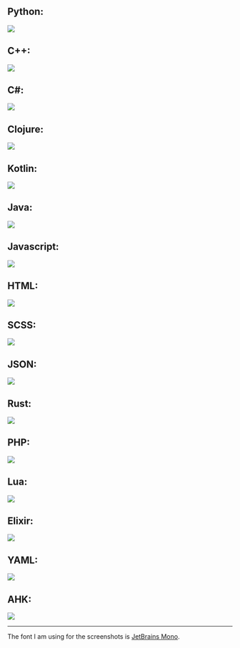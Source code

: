 <h2> Python: </h2>

<img src="https://github.com/vbe5-ua/visi-theme/blob/main/images/py.png?raw=true">

<h2> C++: </h2>

<img src="https://github.com/vbe5-ua/visi-theme/blob/main/images/cpp.png?raw=true">

<h2> C#: </h2>

<img src="https://github.com/vbe5-ua/visi-theme/blob/main/images/cs.png?raw=true">

<h2> Clojure: </h2>

<img src="https://github.com/vbe5-ua/visi-theme/blob/main/images/clj.png?raw=true">

<h2> Kotlin: </h2>

<img src="https://github.com/vbe5-ua/visi-theme/blob/main/images/kt.png?raw=true">

<h2> Java: </h2>

<img src="https://github.com/vbe5-ua/visi-theme/blob/main/images/java.png?raw=true">

<h2> Javascript: </h2>

<img src="https://github.com/vbe5-ua/visi-theme/blob/main/images/js.png?raw=true">

<h2> HTML: </h2>

<img src="https://github.com/vbe5-ua/visi-theme/blob/main/images/html.png?raw=true">

<h2> SCSS: </h2>

<img src="https://github.com/vbe5-ua/visi-theme/blob/main/images/css.png?raw=true">

<h2> JSON: </h2>

<img src="https://github.com/vbe5-ua/visi-theme/blob/main/images/json.png?raw=true">

<h2> Rust: </h2>

<img src="https://github.com/vbe5-ua/visi-theme/blob/main/images/rs.png?raw=true">

<h2> PHP: </h2>

<img src="https://github.com/vbe5-ua/visi-theme/blob/main/images/php.png?raw=true">

<h2>  Lua: </h2>

<img src="https://github.com/vbe5-ua/visi-theme/blob/main/images/lua.png?raw=true">

<h2> Elixir: </h2>

<img src="https://github.com/vbe5-ua/visi-theme/blob/main/images/ex.png?raw=true">

<h2>  YAML: </h2>

<img src="https://github.com/vbe5-ua/visi-theme/blob/main/images/yaml.png?raw=true">

<h2>  AHK: </h2>

<img src="https://github.com/vbe5-ua/visi-theme/blob/main/images/ahk.png?raw=true">

<hr> </hr>

The font I am using for the screenshots is [JetBrains Mono](https://www.jetbrains.com/lp/mono/).